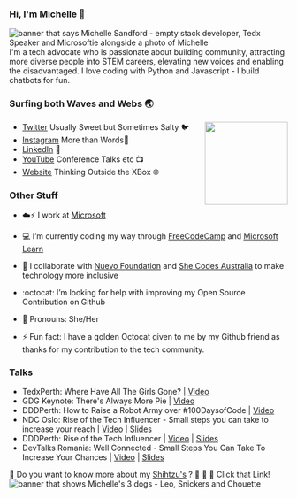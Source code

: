 ### Hi, I'm Michelle 👋

<!--
**msandfor/msandfor** is a ✨ _special_ ✨ repository because its `README.md` (this file) appears on your GitHub profile.

Here are some ideas to get you started:

- 🔭 I’m currently working on ...
- 🌱 I’m currently learning ...
- 👯 I’m looking to collaborate on ...
- 🤔 I’m looking for help with ...
- 💬 Ask me about ...
- 📫 How to reach me: ...
- 😄 Pronouns: ...
- ⚡ Fun fact: ...
-->

<img src="https://raw.githubusercontent.com/msandfor/msandfor/master/gh-header-image.gif" alt="banner that says Michelle Sandford - empty stack developer, Tedx Speaker and Microsoftie alongside a photo of Michelle">
I'm a tech advocate who is passionate about building community, attracting more diverse people into STEM careers, elevating new voices and enabling the disadvantaged. I love coding with  Python and Javascript - I build chatbots for fun. 


### Surfing both Waves and Webs :earth_asia: 
<img align="right" width="150" height="150" src="https://raw.githubusercontent.com/msandfor/msandfor/master/octomichelle/octomichelle1.gif?raw=true"></a>

- [Twitter](https://twitter.com/msandfor) Usually Sweet but Sometimes Salty :bird:
- [Instagram](http://instagram.com/techgirlwa) More than Words📸
- [LinkedIn](http://linkedin.com/in/michellesandford) :honey_pot:
- [YouTube](https://www.youtube.com/c/MichelleSandford) Conference Talks etc 📺 
- [Website](http://techoutsiders.com.au) Thinking Outside the XBox 🌐 


### Other Stuff

- :cloud::zap: I work at <a href="https://www.microsoft.com/inculture/people-who-inspire/">Microsoft</a> 
- :computer: I’m currently coding my way through <a href="https://freecodecamp.org/">FreeCodeCamp</a> and <a href="https://docs.microsoft.com/en-us/learn/">Microsoft Learn</a>

- :raising_hand: I collaborate with <a href="https://www.nuevofoundation.org/">Nuevo Foundation</a> and <a href="https://shecodes.com.au/">She Codes Australia</a> to make technology more inclusive
- :octocat: I’m looking for help with improving my Open Source Contribution on Github
- :woman: Pronouns: She/Her
- ⚡ Fun fact: I have a golden Octocat given to me by my Github friend as thanks for my contribution to the tech community.

### Talks

- TedxPerth: Where Have All The Girls Gone? | [Video](https://youtu.be/R6UODmQXzIs)
- GDG Keynote: There's Always More Pie | [Video](https://youtu.be/pGekaykc1c0)
- DDDPerth: How to Raise a Robot Army over #100DaysofCode | [Video](https://youtu.be/Sj9ZAq2D3AU) 
- NDC Oslo: Rise of the Tech Influencer - Small steps you can take to increase your reach | [Video](https://youtu.be/W0Lui4HlHkk) | [Slides](https://speakerdeck.com/msandfor/rise-of-the-tech-influencer-small-steps-you-can-take-to-increase-your-reach)
- DDDPerth: Rise of the Tech Influencer | [Video](https://youtu.be/e_ATZWVWJzU) | [Slides](https://speakerdeck.com/msandfor/number-dddperth-rise-of-the-tech-influencer-small-steps-you-can-take-to-increase-your-reach)
- DevTalks Romania: Well Connected - Small Steps You Can Take To Increase Your Chances | [Video](https://youtu.be/7E58yb2cstY) | [Slides](https://speakerdeck.com/msandfor/well-connected)


💬 Do you want to know more about my [Shihtzu's](http://instagram.com/leoandsnickers) ? :bear: :lion: :panda_face: Click that Link!
<img src="https://raw.githubusercontent.com/msandfor/msandfor/master/doggos.gif" alt="banner that shows Michelle's 3 dogs - Leo, Snickers and Chouette">